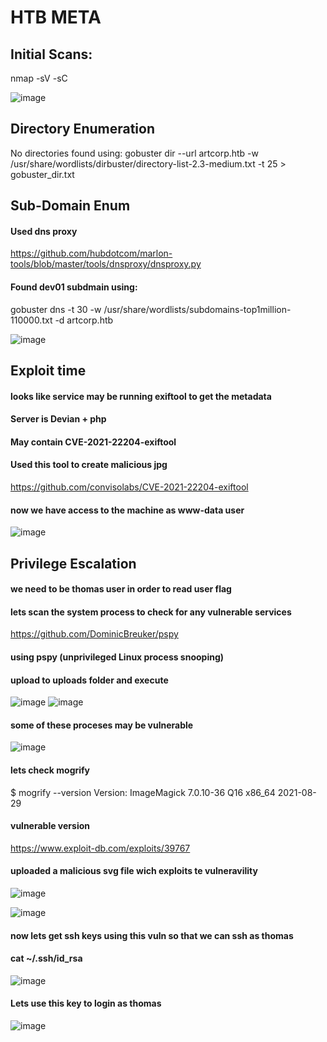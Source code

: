 # HTB META

## Initial Scans:
nmap -sV -sC

![image](https://user-images.githubusercontent.com/19478700/171474499-8e5e8458-fea4-4d04-bfae-b43e19555e81.png)


## Directory Enumeration
No directories found using:
gobuster dir --url artcorp.htb -w /usr/share/wordlists/dirbuster/directory-list-2.3-medium.txt -t 25  > gobuster_dir.txt

## Sub-Domain Enum
#### Used dns proxy
https://github.com/hubdotcom/marlon-tools/blob/master/tools/dnsproxy/dnsproxy.py
#### Found dev01 subdmain using:
gobuster dns -t 30 -w /usr/share/wordlists/subdomains-top1million-110000.txt -d artcorp.htb

![image](https://user-images.githubusercontent.com/19478700/171474657-f3b2b867-f1c6-4050-b99c-144ec9675b7c.png)

## Exploit time
#### looks like service may be running exiftool to get the metadata
#### Server is Devian + php
#### May contain CVE-2021-22204-exiftool
#### Used this tool to create malicious jpg
https://github.com/convisolabs/CVE-2021-22204-exiftool
#### now we have access to the machine as www-data user
![image](https://user-images.githubusercontent.com/19478700/171474715-069534b9-3577-496c-aa75-062972d334cc.png)

## Privilege Escalation
#### we need to be thomas user in order to read user flag
#### lets scan the system process to check for any vulnerable services
https://github.com/DominicBreuker/pspy
#### using pspy (unprivileged Linux process snooping)
#### upload  to uploads folder and execute
![image](https://user-images.githubusercontent.com/19478700/171478219-ea840b58-ea21-4ab9-bfb5-a89ec8d4de1b.png)
![image](https://user-images.githubusercontent.com/19478700/171478770-2808a3a0-2690-4c2f-a9b5-f9bf9c5d4595.png)

#### some of these proceses may be vulnerable
![image](https://user-images.githubusercontent.com/19478700/171478902-6c623773-de08-4fb1-aa52-b598fff4605c.png)

#### lets check mogrify
$ mogrify --version
Version: ImageMagick 7.0.10-36 Q16 x86_64 2021-08-29 
#### vulnerable version
https://www.exploit-db.com/exploits/39767

#### uploaded a malicious svg file wich exploits te vulneravility
![image](https://user-images.githubusercontent.com/19478700/171496540-0948b370-5fe6-4c60-b625-dc8b2d75d509.png)

![image](https://user-images.githubusercontent.com/19478700/171496381-3c6bb488-4ef8-47a4-b081-9ffc4400a727.png)

#### now lets get ssh keys using this vuln so that we can ssh as thomas
#### cat ~/.ssh/id_rsa

![image](https://user-images.githubusercontent.com/19478700/171498204-ff5b9e61-9c28-4368-80b5-c9820a94446d.png)


#### Lets use this key to login as thomas


![image](https://user-images.githubusercontent.com/19478700/171502006-5866b580-2eb3-4e1f-9dbf-56c4102af0a6.png)







